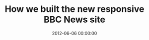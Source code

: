 ---
event: Symfony Live Paris 2012
title: "How we built the new responsive BBC News site "
youtube_id: YXDOdDRC4ac
authors: 
    - John Cleveley

layout: youtube
date: 2012-06-06 00:00:00
---